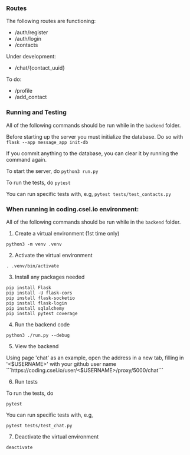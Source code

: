 ### Routes

The following routes are functioning:
- /auth/register
- /auth/login
- /contacts

Under development:
- /chat/{contact_uuid}

To do:
- /profile
- /add_contact

### Running and Testing

All of the following commands should be run while in the ```backend``` folder.

Before starting up the server you must initialize the database. Do so with
```flask --app message_app init-db```

If you commit anything to the database, you can clear it by running the command again. 

To start the server, do
```python3 run.py```

To run the tests, do
```pytest```

You can run specific tests with, e.g,
```pytest tests/test_contacts.py```

### When running in coding.csel.io environment:

All of the following commands should be run while in the ```backend``` folder.

1. Create a virtual environment (1st time only)

```python3 -m venv .venv```

2. Activate the virtual environment

```. .venv/bin/activate```

3. Install any packages needed

```
pip install Flask
pip install -U flask-cors
pip install flask-socketio
pip install flask-login
pip install sqlalchemy
pip install pytest coverage
```

4. Run the backend code

```python3 ./run.py --debug```

5. View the backend

Using page 'chat' as an example, open the address in a new tab, filling in '<$USERNAME>' with your github user name
```https://coding.csel.io/user/<$USERNAME>/proxy/5000/chat```

6. Run tests

To run the tests, do

```pytest```

You can run specific tests with, e.g,

```pytest tests/test_chat.py```

7. Deactivate the virtual environment

```deactivate```